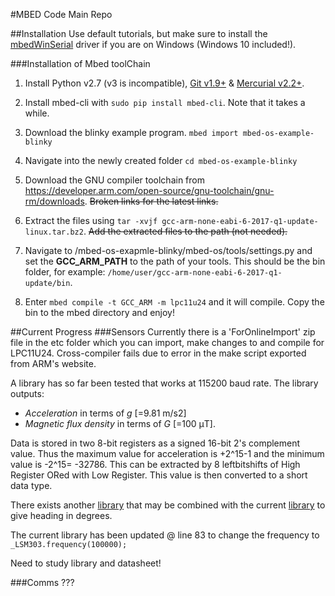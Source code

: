 #MBED Code Main Repo

##Installation
Use default tutorials, but make sure to install the [mbedWinSerial](https://developer.mbed.org/handbook/Windows-serial-configuration) driver if you are on Windows (Windows 10 included!).


###Installation of Mbed toolChain
1. Install Python v2.7 (v3 is incompatible), [Git v1.9+](https://git-scm.com/) & [Mercurial v2.2+](https://www.mercurial-scm.org/).

1. Install mbed-cli with `sudo pip install mbed-cli`. Note that it takes a while.

1. Download the blinky example program. `mbed import mbed-os-example-blinky`

1. Navigate into the newly created folder `cd mbed-os-example-blinky`

1. Download the GNU compiler toolchain from https://developer.arm.com/open-source/gnu-toolchain/gnu-rm/downloads. ~~Broken links for the latest links.~~

1. Extract the files using `tar -xvjf gcc-arm-none-eabi-6-2017-q1-update-linux.tar.bz2`. ~~Add the extracted files to the path (not needed).~~

1. Navigate to /mbed-os-exapmle-blinky/mbed-os/tools/settings.py and set the **GCC_ARM_PATH** to the path of your tools. This should be the bin folder, for example: `/home/user/gcc-arm-none-eabi-6-2017-q1-update/bin`.

1. Enter `mbed compile -t GCC_ARM -m lpc11u24` and it will compile. Copy the bin to the mbed directory and enjoy!


##Current Progress
###Sensors
Currently there is a 'ForOnlineImport' zip file in the etc folder which you can import, make changes to and compile for LPC11U24. Cross-compiler fails due to error in the make script exported from ARM's website.

A library has so far been tested that works at 115200 baud rate. The library outputs:  
- *Acceleration* in terms of *ɡ* [=9.81 m/s2] 
- *Magnetic flux density* in terms of *G* [=100 μT].

Data is stored in two 8-bit registers as a signed 16-bit 2's complement value. Thus the maximum value for acceleration is +2^15-1 and the minimum value is -2^15= -32786. This can be extracted by 8 leftbitshifts of High Register ORed with Low Register. This value is then converted to a short data type. 

There exists another [library](https://developer.mbed.org/users/shimniok/code/LSM303DLH/) that may be combined with the current [library](https://developer.mbed.org/users/bclaus/code/LSM303DLHC/docs/tip/LSM303DLHC_8cpp_source.html) to give heading in degrees.

The current library has been updated @ line 83 to change the frequency to  `_LSM303.frequency(100000);`

Need to study library and datasheet!

###Comms
???
